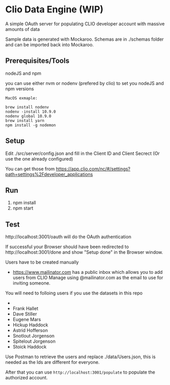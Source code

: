 # Clio Data Engine (WIP)
A simple OAuth server for populating CLIO developer account with massive amounts of data

Sample data is generated with Mockaroo. Schemas are in ./schemas folder and can be imported back into Mockaroo.

## Prerequisites/Tools

nodeJS and npm

you can use either nvm or nodenv (prefered by clio) to set you nodeJS and npm versions

```
MacOS exmaple:

brew install nodenv
nodenv -install 10.9.0
nodenv global 10.9.0
brew install yarn
npm install -g nodemon
```


## Setup
Edit ./src/server/config.json and fill in the Client ID and Client Secrect (Or use the one already configured)

You can get those from https://app.clio.com/nc/#/settings?path=settings%2Fdeveloper_applications

## Run
1. npm install 
2. npm start

## Test

http://localhost:3001/oauth will do the OAuth authentication

If successful your Browser should have been redirected to http://localhost:3001/done and show "Setup done" in the Browser window.

Users have to be created manually
 - https://www.mailinator.com has a public inbox which allows you to add users from CLIO Manage using <name>@mailinator.com as the email to use for inviting someone.

  You will need to folloing users if you use the datasets in this repo

   - <yourself>
   - Frank Hallet
   - Dave Stiller
   - Eugene Mars
   - Hickup Haddock
   - Astrid Hofferson
   - Snotlout Jorgenson
   - Spitelout Jorgenson
   - Stoick Haddock

Use Postman to retrieve the users and replace ./data/Users.json, this is needed as the Ids are different
for everyone.

After that you can use `http://localhost:3001/populate` to populate the authorized account.



 

